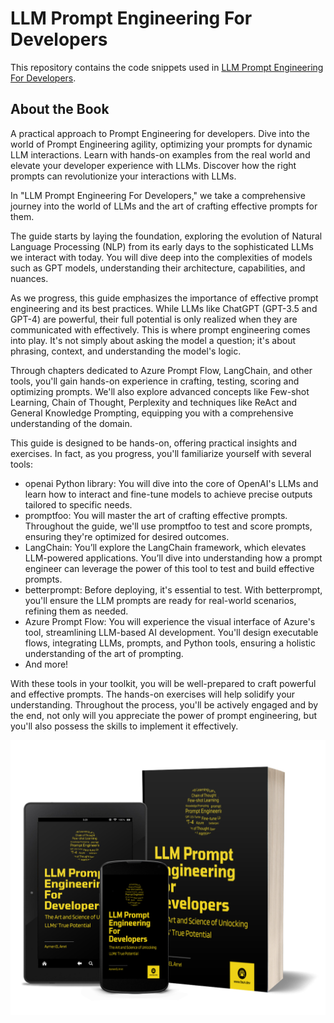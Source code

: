 # LLM Prompt Engineering For Developers

This repository contains the code snippets used in [LLM Prompt Engineering For Developers](https://amzn.to/434YK41).

## About the Book

A practical approach to Prompt Engineering for developers. Dive into the world of Prompt Engineering agility, optimizing your prompts for dynamic LLM interactions. Learn with hands-on examples from the real world and elevate your developer experience with LLMs. Discover how the right prompts can revolutionize your interactions with LLMs.

In "LLM Prompt Engineering For Developers," we take a comprehensive journey into the world of LLMs and the art of crafting effective prompts for them.

The guide starts by laying the foundation, exploring the evolution of Natural Language Processing (NLP) from its early days to the sophisticated LLMs we interact with today. You will dive deep into the complexities of models such as GPT models, understanding their architecture, capabilities, and nuances.

As we progress, this guide emphasizes the importance of effective prompt engineering and its best practices. While LLMs like ChatGPT (GPT-3.5 and GPT-4) are powerful, their full potential is only realized when they are communicated with effectively. This is where prompt engineering comes into play. It's not simply about asking the model a question; it's about phrasing, context, and understanding the model's logic.

Through chapters dedicated to Azure Prompt Flow, LangChain, and other tools, you'll gain hands-on experience in crafting, testing, scoring and optimizing prompts. We'll also explore advanced concepts like Few-shot Learning, Chain of Thought, Perplexity and techniques like ReAct and General Knowledge Prompting, equipping you with a comprehensive understanding of the domain.

This guide is designed to be hands-on, offering practical insights and exercises. In fact, as you progress, you'll familiarize yourself with several tools:

- openai Python library: You will dive into the core of OpenAI's LLMs and learn how to interact and fine-tune models to achieve precise outputs tailored to specific needs.
- promptfoo: You will master the art of crafting effective prompts. Throughout the guide, we'll use promptfoo to test and score prompts, ensuring they're optimized for desired outcomes.
- LangChain: You’ll explore the LangChain framework, which elevates LLM-powered applications. You’ll dive into understanding how a prompt engineer can leverage the power of this tool to test and build effective prompts.
- betterprompt: Before deploying, it's essential to test. With betterprompt, you'll ensure the LLM prompts are ready for real-world scenarios, refining them as needed.
- Azure Prompt Flow: You will experience the visual interface of Azure's tool, streamlining LLM-based AI development. You'll design executable flows, integrating LLMs, prompts, and Python tools, ensuring a holistic understanding of the art of prompting.
- And more!

With these tools in your toolkit, you will be well-prepared to craft powerful and effective prompts. The hands-on exercises will help solidify your understanding. Throughout the process, you'll be actively engaged and by the end, not only will you appreciate the power of prompt engineering, but you'll also possess the skills to implement it effectively.

![LLM Prompt Engineering For Developers (author's copy)](.readme/book.jpg)